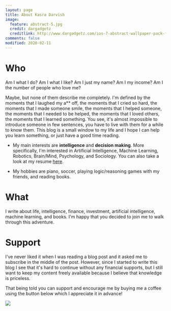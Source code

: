 ```yaml
---
layout: page
title: About Kasra Darvish
image:
  feature: abstract-5.jpg
  credit: dargadgetz
  creditlink: http://www.dargadgetz.com/ios-7-abstract-wallpaper-pack-for-iphone-5-and-ipod-touch-retina/
comments: false
modified: 2020-02-11
---
```


# Who

Am I what I do? Am I what I like? Am I just my name? Am I my income? Am I the number of people who love me?

Maybe, but none of them describe me completely. I'm defined by the moments that I laughed my a** off, the moments that I cried so hard, the moments that I made someone smile, the moments that I helped someone, the moments that I needed to be helped, the moments that I loved others, the moments that I learned something. You see, it's almost impossible to introduce someone in few sentences, you have to live with them for a while to know them. This blog is a small window to my life and I hope I can help you learn something, or just have a good time reading.

* My main interests are **intelligence** and **decision making**. More specifically, I'm interested in Artificial Intelligence, Machine Learning, Robotics, Brain/Mind, Psychology, and Sociology. You can also take a look at my resume [here](https://kasraprime.com/Resume_Kasra_Darvish.pdf).

* My hobbies are piano, soccer, playing logic/reasoning games with my friends, and reading books.


# What
 I write about life, intelligence, finance, investment, artificial intelligence, machine learning, and books.
 I'm happy that you decided to join me to walk through this adventure.


# Support

I've never liked it when I was reading a blog post and it asked me to subscribe in the middle of the post. However, since I started to write this blog I see that it's hard to continue without any financial supports, but I still want to keep my content freely available because I believe that knowledge is priceless.

That being told you can support and encourage me by buying me a coffee using the button below which I appreciate it in advance!

<a href="https://www.buymeacoffee.com/kasraprime"><img src="https://img.buymeacoffee.com/button-api/?text=Buy me a coffee&emoji=&slug=kasraprime&button_colour=FFDD00&font_colour=000000&font_family=Cookie&outline_colour=000000&coffee_colour=ffffff"></a>

<!-- * We can chat on the following social media.

<ul class="socialcount socialcount-small inline-list">
  <li>
	  <a href="https://twitter.com/{{ site.owner.twitter }}"><i class="fa fa-fw fa-twitter"></i> Twitter</a>
  </li>
  <li>
		<a href="https://facebook.com/{{ site.owner.facebook }}"><i class="fa fa-fw fa-facebook"></i> Facebook</a>
  </li>
  <li>
		<a href="https://linkedin.com/in/{{ site.owner.linkedin }}"><i class="fa fa-fw fa-linkedin"></i> LinkedIn</a>
  </li>
  <li>
    <a href="https://github.com/{{ site.owner.github }}"><i class="fa fa-fw fa-github"></i> GitHub</a>
  </li>
  <li>
		<a href="https://instagram.com/{{ site.owner.instagram }}"><i class="fa fa-fw fa-instagram"></i> Instagram</a>
  </li>
</ul> -->


<!-- [^1]:<div markdown="0"><a href="https://kasraprime.com/Resume_Kasra_Darvish.pdf" class="btn btn-success">Download my resume</a></div> -->

